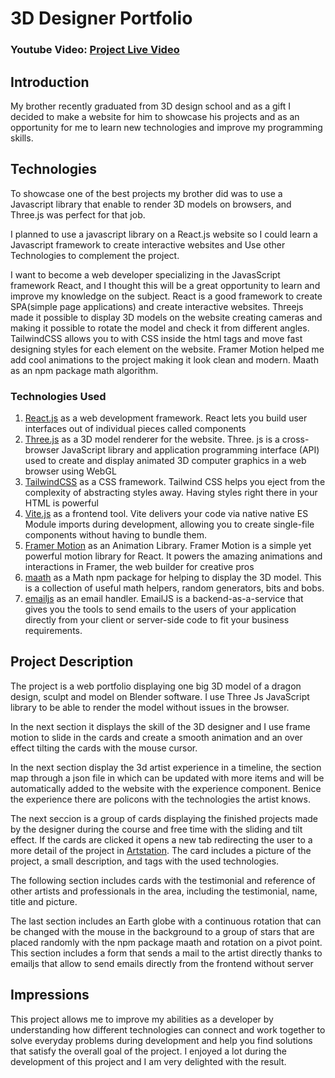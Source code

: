 # 3D Designer Portfolio

### Youtube Video: [Project Live Video](https://youtu.be/c1FTm0Vp694)

## Introduction

My brother recently graduated from 3D design school and as a gift I decided to make a website for him to showcase his projects and as an opportunity for me to learn new technologies and improve my programming skills.

## Technologies

To showcase one of the best projects my brother did was to use a Javascript library that enable to render 3D models on browsers, and Three.js was perfect for that job.

I planned to use a javascript library on a React.js website so I could learn a Javascript framework to create interactive websites and Use other Technologies to complement the project.

I want to become a web developer specializing in the JavasScript framework React, and I thought this will be a great opportunity to learn and improve my knowledge on the subject.
React is a good framework to create SPA(simple page applications) and create interactive websites.
Threejs made it possible to display 3D models on the website creating cameras and making it possible to rotate the model and check it from different angles.
TailwindCSS allows you to with CSS inside the html tags and move fast designing styles for each element on the website.
Framer Motion helped me add cool animations to the project making it look clean and modern.
Maath as an npm package math algorithm.
### Technologies Used

1. [React.js](https://react.dev/) as a web development framework.
   React lets you build user interfaces out of individual pieces called components
2. [Three.js](https://threejs.org/) as a 3D model renderer for the website.
   Three. js is a cross-browser JavaScript library and application programming interface (API) used to create and display animated 3D computer graphics in a web browser using WebGL
3. [TailwindCSS](https://tailwindcss.com/) as a CSS framework.
Tailwind CSS helps you eject from the complexity of abstracting styles away. Having styles right there in your HTML is powerful
4. [Vite.js](https://vitejs.dev/) as a frontend tool.
   Vite delivers your code via native native ES Module imports during development,        allowing you to create single-file components without having to bundle them.
5. [Framer Motion](https://www.framer.com/motion/) as an Animation Library.
   Framer Motion is a simple yet powerful motion library for React. It powers the amazing animations and interactions in Framer, the web builder for creative pros
6. [maath](https://www.npmjs.com/package/maath) as a Math npm package for helping to display the 3D model.
   This is a collection of useful math helpers, random generators, bits and bobs.
7. [emailjs](https://www.emailjs.com/) as an email handler.
   EmailJS is a backend-as-a-service that gives you the tools to send emails to the users of your application directly from your client or server-side code to fit your business requirements.

## Project Description

The project is a web portfolio displaying one big 3D model of a dragon design, sculpt and model on Blender software. I use Three Js JavaScript library to be able to render the model without issues in the browser.

In the next section it displays the skill of the 3D designer and I use frame motion to slide in the cards and create a smooth animation and an over effect tilting the cards with the mouse cursor.

In the next section display the 3d artist experience in a timeline, the section map through a json file in which can be updated with more items and will be automatically added to the website with the experience component. Benice the experience there are policons with the technologies the artist knows.

The next seccion is a group of cards displaying the finished projects made by the designer during the course and free time with the sliding and tilt effect. If the cards are clicked it opens a new tab redirecting the user to a more detail of the project in [Artstation](https://artstation.com). The card includes a picture of the project, a small description, and tags with the used technologies.

The following section includes cards with the testimonial and reference of other artists and professionals in the area, including the testimonial, name, title and picture.

The last section includes an Earth globe with a continuous rotation that can be changed with the mouse in the background to a group of stars that are placed randomly with the npm package maath and rotation on a pivot point. This section includes a form that sends a mail to the artist directly thanks to emailjs that allow to send emails directly from the frontend without server

## Impressions

This project allows me to improve my abilities as a developer by understanding how different technologies can connect and work together to solve everyday problems during development and help you find solutions that satisfy the overall goal of the project. I enjoyed a lot during the development of this project and I am very delighted with the result.
